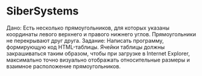 # SiberSystems
Дано:
  Есть несколько прямоугольников, для которых указаны координаты левого верхнего и правого нижнего углов. Прямоугольники не перекрывают друг друга.
Задание:
  Написать программу, формирующую код HTML-таблицы. Ячейки таблицы должны закрашиваться таким образом, чтобы при загрузке в Internet Explorer, максимально точно визуально отображать относительные размеры и взаимное расположение прямоугольников.
